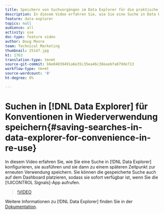 ```yaml
---
title: Speichern von Suchvorgängen im Data Explorer für die praktische Verwendung bei der erneuten Verwendung
description: In diesem Video erfahren Sie, wie Sie eine Suche in Data Explorer konfigurieren, sie ausführen und dann zu einem späteren Zeitpunkt zur erneuten Verwendung speichern. Sie können die gespeicherte Suche auch auf dem Dashboard platzieren, sodass sie sofort verfügbar ist, wenn Sie die Signal-App aufrufen.
feature: data explorer
topics: null
audience: all
activity: use
doc-type: feature video
author: Doug Moore
team: Technical Marketing
thumbnail: 25147.jpg
kt: 1763
translation-type: tm+mt
source-git-commit: b6e04039491a6e35c35ea46c38eaebfa879de713
workflow-type: tm+mt
source-wordcount: '0'
ht-degree: 0%

---
```



# Suchen in [!DNL Data Explorer] für Konventionen in Wiederverwendung speichern{#saving-searches-in-data-explorer-for-convenience-in-re-use}

In diesem Video erfahren Sie, wie Sie eine Suche in [!DNL Data Explorer] konfigurieren, sie ausführen und sie dann zu einem späteren Zeitpunkt zur erneuten Verwendung speichern. Sie können die gespeicherte Suche auch auf dem Dashboard platzieren, sodass sie sofort verfügbar ist, wenn Sie die [!UICONTROL Signals]-App aufrufen.

>[!VIDEO](https://video.tv.adobe.com/v/25147/?quality=12)

Weitere Informationen zu [!DNL Data Explorer] finden Sie in der [Dokumentation](https://experiencecloud.adobe.com/resources/help/en_US/aam/data-explorer.html).